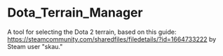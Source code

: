 # Dota_Terrain_Manager
A tool for selecting the Dota 2 terrain, based on this guide: https://steamcommunity.com/sharedfiles/filedetails/?id=1664733222 by Steam user "skau."
